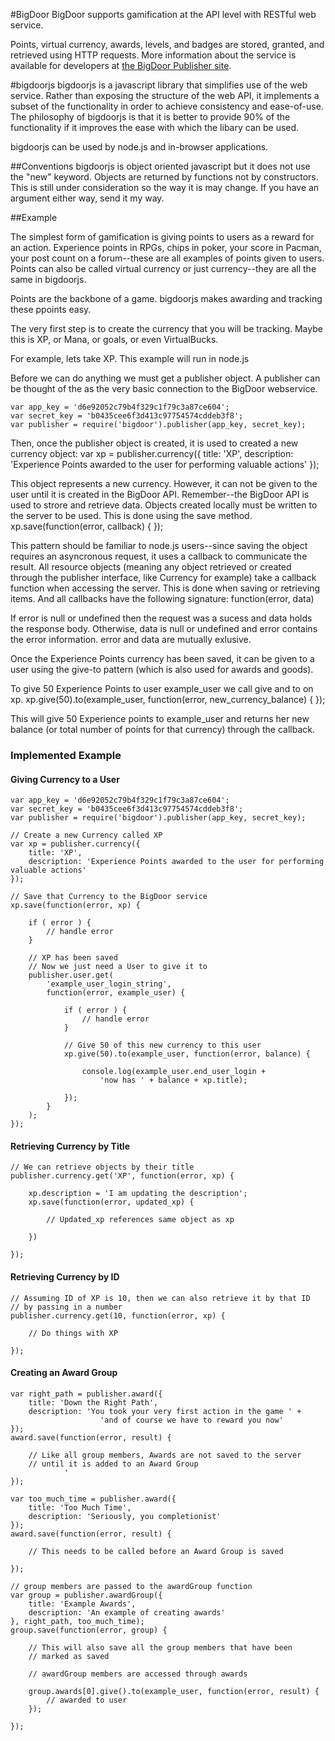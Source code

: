 #BigDoor
BigDoor supports gamification at the API level with RESTful web service.

Points, virtual currency, awards, levels, and badges are stored, granted, and retrieved using HTTP requests. More information about the service is available for developers at [the BigDoor Publisher site](http://publisher.bigdoor.com).

#bigdoorjs
bigdoorjs is a javascript library that simplifies use of the web service. Rather than exposing the structure of the web API, it implements a subset of the functionality in order to achieve consistency and ease-of-use. The philosophy of bigdoorjs is that it is better to provide 90% of the functionality if it improves the ease with which the libary can be used.

bigdoorjs can be used by node.js and in-browser applications.

##Conventions
bigdoorjs is object oriented javascript but it does not use the "new" keyword. Objects are returned by functions not by constructors. This is still under consideration so the way it is may change. If you have an argument either way, send it my way.

##Example

The simplest form of gamification is giving points to users as a reward for an action. Experience points in RPGs, chips in poker, your score in Pacman, your post count on a forum--these are all examples of points given to users. Points can also be called virtual currency or just currency--they are all the same in bigdoorjs.

Points are the backbone of a game. bigdoorjs makes awarding and tracking these ppoints easy.

The very first step is to create the currency that you will be tracking. Maybe this is XP, or Mana, or goals, or even VirtualBucks.

For example, lets take XP. This example will run in node.js

Before we can do anything we must get a publisher object. A publisher can be thought of the as the very basic connection to the BigDoor webservice.

	var app_key = 'd6e92052c79b4f329c1f79c3a87ce604';
	var secret_key = 'b0435cee6f3d413c97754574cddeb3f8';
	var publisher = require('bigdoor').publisher(app_key, secret_key);

Then, once the publisher object is created, it is used to created a new currency object:
	var xp = publisher.currency({
		title: 'XP',
		description: 'Experience Points awarded to the user for performing valuable actions'
	});

This object represents a new currency. However, it can not be given to the user until it is created in the BigDoor API. Remember--the BigDoor API is used to strore and retrieve data. Objects created locally must be written to the server to be used. This is done using the save method.
	xp.save(function(error, callback) { });

This pattern should be familiar to node.js users--since saving the object requires an asyncronous request, it uses a callback to communicate the result. All resource objects (meaning any object retrieved or created through the publisher interface, like Currency for example) take a callback function when accessing the server. This is done when saving or retrieving items. And all callbacks have the following signature:
	function(error, data)

If error is null or undefined then the request was a sucess and data holds the response body. Otherwise, data is null or undefined and error contains the error information. error and data are mutually exlusive.

Once the Experience Points currency has been saved, it can be given to a user using the give-to pattern (which is also used for awards and goods).

To give 50 Experience Points to user example_user we call give and to on xp.
	xp.give(50).to(example_user, function(error, new_currency_balance) { });

This will give 50 Experience points to example_user and returns her new balance (or total number of points for that currency) through the callback.

### Implemented Example
#### Giving Currency to a User
	var app_key = 'd6e92052c79b4f329c1f79c3a87ce604';
	var secret_key = 'b0435cee6f3d413c97754574cddeb3f8';
	var publisher = require('bigdoor').publisher(app_key, secret_key);

	// Create a new Currency called XP
	var xp = publisher.currency({
		title: 'XP',
		description: 'Experience Points awarded to the user for performing valuable actions'
	});

	// Save that Currency to the BigDoor service
	xp.save(function(error, xp) {

		if ( error ) {
			// handle error
		}

		// XP has been saved
		// Now we just need a User to give it to
		publisher.user.get(
			'example_user_login_string',
			function(error, example_user) {

				if ( error ) {
					// handle error
				}

				// Give 50 of this new currency to this user
				xp.give(50).to(example_user, function(error, balance) {
					
					console.log(example_user.end_user_login +
						'now has ' + balance + xp.title);

				});
			}
		);
	});

#### Retrieving Currency by Title
	// We can retrieve objects by their title
	publisher.currency.get('XP', function(error, xp) {

		xp.description = 'I am updating the description';
		xp.save(function(error, updated_xp) {

			// Updated_xp references same object as xp

		})

	});

#### Retrieving Currency by ID
	// Assuming ID of XP is 10, then we can also retrieve it by that ID
	// by passing in a number
	publisher.currency.get(10, function(error, xp) {

		// Do things with XP

	});

#### Creating an Award Group
	var right_path = publisher.award({
		title: 'Down the Right Path',
		description: 'You took your very first action in the game ' + 
						'and of course we have to reward you now'
	});
	award.save(function(error, result) {

		// Like all group members, Awards are not saved to the server 
		// until it is added to an Award Group
				'
	});

	var too_much_time = publisher.award({
		title: 'Too Much Time',
		description: 'Seriously, you completionist'
	});
	award.save(function(error, result) {

		// This needs to be called before an Award Group is saved

	});
	
	// group members are passed to the awardGroup function
	var group = publisher.awardGroup({
		title: 'Example Awards',
		description: 'An example of creating awards'
	}, right_path, too_much_time);
	group.save(function(error, group) {

		// This will also save all the group members that have been
		// marked as saved

		// awardGroup members are accessed through awards

		group.awards[0].give().to(example_user, function(error, result) {
			// awarded to user
		});

	});

